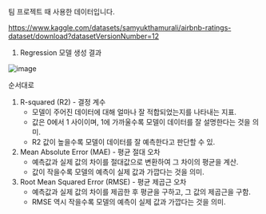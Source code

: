 팀 프로젝트 때 사용한 데이터입니다.

https://www.kaggle.com/datasets/samyukthamurali/airbnb-ratings-dataset/download?datasetVersionNumber=12

1. Regression 모델 생성 결과
   
![image](https://github.com/UUUNG/BDP_Team_Project/assets/52543621/561720d4-b3af-4e2f-9e56-b82892aeb48d)

순서대로 

1. R-squared (R2) - 결정 계수
   - 모델이 주어진 데이터에 대해 얼마나 잘 적합되었는지를 나타내는 지표.
   - 값은 0에서 1 사이이며, 1에 가까울수록 모델이 데이터를 잘 설명한다는 것을 의미.
   - R2 값이 높을수록 모델이 데이터를 잘 예측한다고 판단할 수 있.
2. Mean Absolute Error (MAE) - 평균 절대 오차
   - 예측값과 실제 값의 차이를 절대값으로 변환하여 그 차이의 평균을 계산.
   - 값이 작을수록 모델의 예측이 실제 값과 가깝다는 것을 의미. 
3. Root Mean Squared Error (RMSE) - 평균 제곱근 오차
   - 예측값과 실제 값의 차이를 제곱한 후 평균을 구하고, 그 값의 제곱근을 구함.
   - RMSE 역시 작을수록 모델의 예측이 실제 값과 가깝다는 것을 의미.
